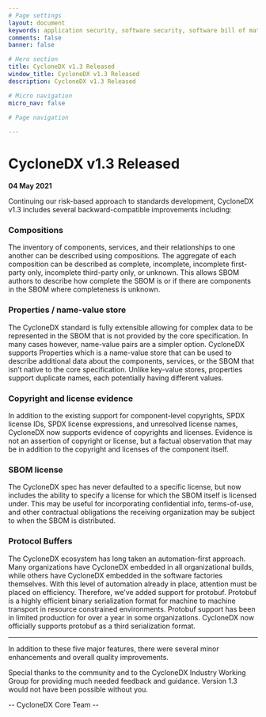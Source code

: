 ```yaml
---
# Page settings
layout: document
keywords: application security, software security, software bill of material, SBOM, BOM, open source, supply chain, specification, spdx, license, package url, purl, cpe
comments: false
banner: false

# Hero section
title: CycloneDX v1.3 Released
window_title: CycloneDX v1.3 Released
description: CycloneDX v1.3 Released

# Micro navigation
micro_nav: false

# Page navigation
    
---
```


# CycloneDX v1.3 Released
**04 May 2021**

Continuing our risk-based approach to standards development, CycloneDX v1.3 includes several backward-compatible improvements including:

### Compositions
The inventory of components, services, and their relationships to one another can be described using compositions. The aggregate of each composition can be described as complete, incomplete, incomplete first-party only, incomplete third-party only, or unknown. This allows SBOM authors to describe how complete the SBOM is or if there are components in the SBOM where completeness is unknown.

### Properties / name-value store
The CycloneDX standard is fully extensible allowing for complex data to be represented in the SBOM that is not provided by the core specification. In many cases however, name-value pairs are a simpler option. CycloneDX supports Properties which is a name-value store that can be used to describe additional data about the components, services, or the SBOM that isn’t native to the core specification. Unlike key-value stores, properties support duplicate names, each potentially having different values.

### Copyright and license evidence
In addition to the existing support for component-level copyrights, SPDX license IDs, SPDX license expressions, and unresolved license names, CycloneDX now supports evidence of copyrights and licenses. Evidence is not an assertion of copyright or license, but a factual observation that may be in addition to the copyright and licenses of the component itself.

### SBOM license
The CycloneDX spec has never defaulted to a specific license, but now includes the ability to specify a license for which the SBOM itself is licensed under. This may be useful for incorporating confidential info, terms-of-use, and other contractual obligations the receiving organization may be subject to when the SBOM is distributed.

### Protocol Buffers
The CycloneDX ecosystem has long taken an automation-first approach. Many organizations have CycloneDX embedded in all organizational builds, while others have CycloneDX embedded in the software factories themselves. With this level of automation already in place, attention must be placed on efficiency. Therefore, we’ve added support for protobuf. Protobuf is a highly efficient binary serialization format for machine to machine transport in resource constrained environments. Protobuf support has been in limited production for over a year in some organizations. CycloneDX now officially supports protobuf as a third serialization format.

---

In addition to these five major features, there were several minor enhancements and overall quality improvements.

Special thanks to the community and to the CycloneDX Industry Working Group for providing much needed feedback and guidance. Version 1.3 would not have been possible without you.

-- CycloneDX Core Team --
